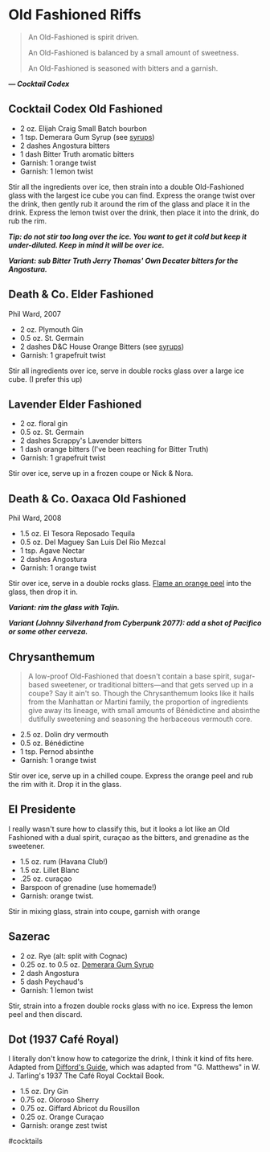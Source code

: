 # Old Fashioned Riffs

> An Old-Fashioned is spirit driven.
>
> An Old-Fashioned is balanced by a small amount of sweetness.
>
> An Old-Fashioned is seasoned with bitters and a garnish.

**_— Cocktail Codex_**

## Cocktail Codex Old Fashioned

- 2 oz. Elijah Craig Small Batch bourbon
- 1 tsp. Demerara Gum Syrup (see [syrups](syrups.md))
- 2 dashes Angostura bitters
- 1 dash Bitter Truth aromatic bitters
- Garnish: 1 orange twist
- Garnish: 1 lemon twist

Stir all the ingredients over ice, then strain into a double Old-Fashioned glass
with the largest ice cube you can find. Express the orange twist over the drink,
then gently rub it around the rim of the glass and place it in the drink.
Express the lemon twist over the drink, then place it into the drink, do rub the
rim.

**_Tip: do not stir too long over the ice. You want to get it cold but keep it
under-diluted. Keep in mind it will be over ice._**

**_Variant: sub Bitter Truth Jerry Thomas' Own Decater bitters for the
Angostura._**

## Death & Co. Elder Fashioned

Phil Ward, 2007

- 2 oz. Plymouth Gin
- 0.5 oz. St. Germain
- 2 dashes D&C House Orange Bitters (see [syrups](syrups.md))
- Garnish: 1 grapefruit twist

Stir all ingredients over ice, serve in double rocks glass over a large ice
cube. (I prefer this up)

## Lavender Elder Fashioned

- 2 oz. floral gin
- 0.5 oz. St. Germain
- 2 dashes Scrappy's Lavender bitters
- 1 dash orange bitters (I've been reaching for Bitter Truth)
- Garnish: 1 grapefruit twist

Stir over ice, serve up in a frozen coupe or Nick & Nora.

## Death & Co. Oaxaca Old Fashioned

Phil Ward, 2008

- 1.5 oz. El Tesora Reposado Tequila
- 0.5 oz. Del Maguey San Luis Del Rio Mezcal
- 1 tsp. Agave Nectar
- 2 dashes Angostura
- Garnish: 1 orange twist

Stir over ice, serve in a double rocks glass.
[Flame an orange peel](techniques.md) into the glass, then drop it in.

**_Variant: rim the glass with Tajín._**

**_Variant (Johnny Silverhand from Cyberpunk 2077): add a shot of Pacifico or
some other cerveza._**

## Chrysanthemum

> A low-proof Old-Fashioned that doesn't contain a base spirit, sugar-based
> sweetener, or traditional bitters—and that gets served up in a coupe? Say it
> ain't so. Though the Chrysanthemum looks like it hails from the Manhattan or
> Martini family, the proportion of ingredients give away its lineage, with
> small amounts of Bénédictine and absinthe dutifully sweetening and seasoning
> the herbaceous vermouth core.

- 2.5 oz. Dolin dry vermouth
- 0.5 oz. Bénédictine
- 1 tsp. Pernod absinthe
- Garnish: 1 orange twist

Stir over ice, serve up in a chilled coupe. Express the orange peel and rub the
rim with it. Drop it in the glass.

## El Presidente

I really wasn't sure how to classify this, but it looks a lot like an Old
Fashioned with a dual spirit, curaçao as the bitters, and grenadine as the
sweetener.

- 1.5 oz. rum (Havana Club!)
- 1.5 oz. Lillet Blanc
- .25 oz. curaçao
- Barspoon of grenadine (use homemade!)
- Garnish: orange twist.

Stir in mixing glass, strain into coupe, garnish with orange

## Sazerac

- 2 oz. Rye (alt: split with Cognac)
- 0.25 oz. to 0.5 oz. [Demerara Gum Syrup](syrups.md)
- 2 dash Angostura
- 5 dash Peychaud's
- Garnish: 1 lemon twist

Stir, strain into a frozen double rocks glass with no ice. Express the lemon
peel and then discard.

## Dot (1937 Café Royal)

I literally don't know how to categorize the drink, I think it kind of fits
here. Adapted from
[Difford's Guide](https://www.diffordsguide.com/cocktails/recipe/11388/dot-1937-cafe-royal),
which was adapted from "G. Matthews" in W. J. Tarling's 1937 The Café Royal
Cocktail Book.

- 1.5 oz. Dry Gin
- 0.75 oz. Oloroso Sherry
- 0.75 oz. Giffard Abricot du Rousillon
- 0.25 oz. Orange Curaçao
- Garnish: orange zest twist

#cocktails
